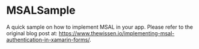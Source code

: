 # MSALSample
 A quick sample on how to implement MSAL in your app. Please refer to the original blog post at: https://www.thewissen.io/implementing-msal-authentication-in-xamarin-forms/.
